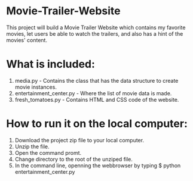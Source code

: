 # Movie-Trailer-Website
This project will build a Movie Trailer Website which contains my favorite movies, let users be able to watch the trailers, and also has a hint of the movies' content.

# What is included:
1. media.py - Contains the class that has the data structure to create movie instances.
2. entertainment_center.py - Where the list of movie data is made.
3. fresh_tomatoes.py - Contains HTML and CSS code of the website.

# How to run it on the local computer:
1. Download the project zip file to your local computer.
2. Unzip the file.
3. Open the command promt.
4. Change directory to the root of the unziped file.
5. In the command line, openning the webbrowser by typing $ python entertainment_center.py
